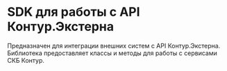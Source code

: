 # SDK для работы с API Контур.Экстерна
Предназначен для интеграции внешних систем с API Контур.Экстерна. Библиотека предоставляет классы и методы для работы с сервисами СКБ Контур.
